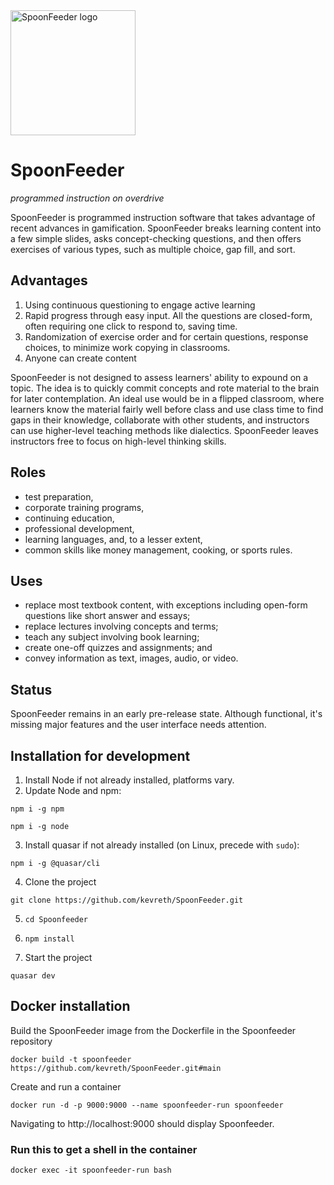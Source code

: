 <img src="https://github.com/kevreth/SpoonFeeder/assets/47391465/af633b8b-d0df-421b-a699-36f7a90abb19" alt="SpoonFeeder logo" width="200" height="200">

# SpoonFeeder

_programmed instruction on overdrive_

SpoonFeeder is programmed instruction software that takes advantage of recent advances in gamification. SpoonFeeder breaks learning content into a few simple slides, asks concept-checking questions, and then offers exercises of various types, such as multiple choice, gap fill, and sort.

## Advantages

1. Using continuous questioning to engage active learning
2. Rapid progress through easy input. All the questions are closed-form, often requiring one click to respond to, saving time.
3. Randomization of exercise order and for certain questions, response choices, to minimize work copying in classrooms.
4. Anyone can create content

SpoonFeeder is not designed to assess learners' ability to expound on a topic. The idea is to quickly commit concepts and rote material to the brain for later contemplation. An ideal use would be in a flipped classroom, where learners know the material fairly well before class and use class time to find gaps in their knowledge, collaborate with other students, and instructors can use higher-level teaching methods like dialectics. SpoonFeeder leaves instructors free to focus on high-level thinking skills.

## Roles

* test preparation,
* corporate training programs,
* continuing education,
* professional development,
* learning languages, and, to a lesser extent,
* common skills like money management, cooking, or sports rules.

## Uses

* replace most textbook content, with exceptions including open-form questions like short answer and essays;
* replace lectures involving concepts and terms;
* teach any subject involving book learning;
* create one-off quizzes and assignments; and
* convey information as text, images, audio, or video.

## Status

SpoonFeeder remains in an early pre-release state. Although functional, it's missing major features and the user interface needs attention.

## Installation for development

1) Install Node if not already installed, platforms vary.
2) Update Node and npm:

`npm i -g npm`

`npm i -g node`

3) Install quasar if not already installed (on Linux, precede with `sudo`):

`npm i -g @quasar/cli`

4) Clone the project

`git clone https://github.com/kevreth/SpoonFeeder.git`

5) `cd Spoonfeeder`

6) `npm install`

7) Start the project

`quasar dev`

## Docker installation

Build the SpoonFeeder image from the Dockerfile in the Spoonfeeder repository

`docker build -t spoonfeeder https://github.com/kevreth/SpoonFeeder.git#main`

Create and run a container

`docker run -d -p 9000:9000 --name spoonfeeder-run spoonfeeder`

Navigating to http://localhost:9000 should display Spoonfeeder.

### Run this to get a shell in the container

`docker exec -it spoonfeeder-run bash`
